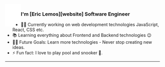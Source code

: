 <h1 align="center" style="display:none;"></h1>

<img align="left" src="icon-light.svg?raw=true" height="75em" />


### I'm [Eric Lemos][website] Software Engineer

- 👨‍💻 Currently working on web development technologies JavaScript, React, CSS etc.
- 📚 Learning everything about Frontend and Backend technologies 😉
- 💪🏼 Future Goals: Learn more technologies - Never stop creating new ideas.
- ⚡ Fun fact: I love to play pool and snooker 🎱.

---
